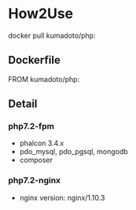 # How2Use
docker pull kumadoto/php:<tagname>

## Dockerfile
FROM kumadoto/php:<tagname>

## Detail
### php7.2-fpm
- phalcon 3.4.x
- pdo_mysql, pdo_pgsql, mongodb
- composer

### php7.2-nginx
- nginx version: nginx/1.10.3
